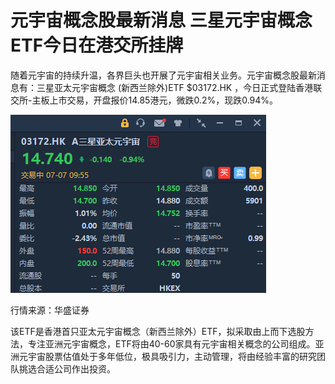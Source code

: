 # 元宇宙概念股最新消息 三星元宇宙概念ETF今日在港交所挂牌


随着元宇宙的持续升温，各界巨头也开展了元宇宙相关业务。元宇宙概念股最新消息有：三星亚太元宇宙概念 (新西兰除外)ETF $03172.HK ，今日正式登陆香港联交所-主板上市交易，开盘报价14.85港元，微跌0.2%，现跌0.94%。

![配图](751742337457225729.png)

行情来源：华盛证券

该ETF是香港首只亚太元宇宙概念（新西兰除外）ETF，拟采取由上而下选股方法，专注亚洲元宇宙概念，ETF将由40-60家具有元宇宙相关概念的公司组成。亚洲元宇宙股票估值处于多年低位，极具吸引力，主动管理，将由经验丰富的研究团队挑选合适公司作出投资。

